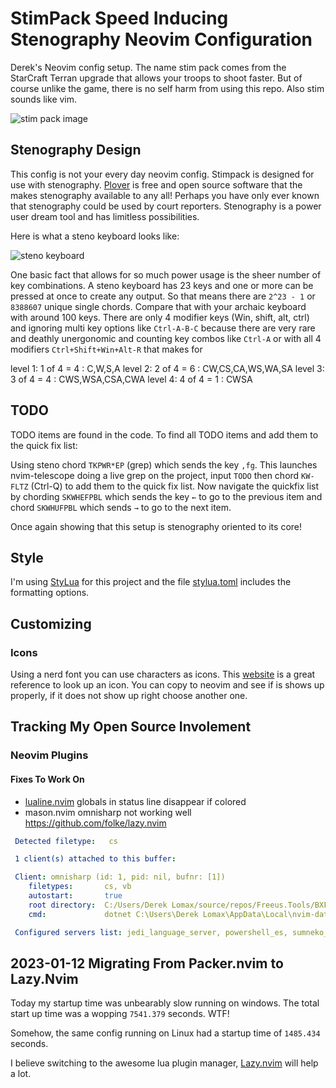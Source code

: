# StimPack Speed Inducing Stenography Neovim Configuration

Derek's Neovim config setup. The name stim pack comes from the StarCraft
Terran upgrade that allows your troops to shoot faster. But of course unlike the
game, there is no self harm from using this repo. Also stim sounds like vim.

![stim pack image](https://imgs.search.brave.com/V_nzTEk0ywpLC6F8D1hqxCqz-HMsh-qvmW9AJ3PzqeU/rs:fit:592:225:1/g:ce/aHR0cHM6Ly90c2Uz/Lm1tLmJpbmcubmV0/L3RoP2lkPU9JUC5u/UWZkLWRMZ0JCY1BR/Z2xMOENBQnl3SGFG/NyZwaWQ9QXBp)

## Stenography Design

This config is not your every day neovim config. Stimpack is designed for use
with stenography. [Plover](https://github.com/openstenoproject/plover) is free
and open source software that the makes stenography available to any all!
Perhaps you have only ever known that stenography could be used by court
reporters. Stenography is a power user dream tool and has limitless
possibilities.

Here is what a steno keyboard looks like:

![steno keyboard](https://imgs.search.brave.com/pbfbYpsrsdMyx6-rpl_GypzoS1YLleIIn5quu7jM8jo/rs:fit:1560:225:1/g:ce/aHR0cHM6Ly90c2Uy/Lm1tLmJpbmcubmV0/L3RoP2lkPU9JUC5i/VHVyUDlEUUk3T3FS/OFFLQjU0d2ZRSGFD/USZwaWQ9QXBp)

One basic fact that allows for so much power usage is the sheer number of key
combinations. A steno keyboard has 23 keys and one or more can be pressed at
once to create any output. So that means there are `2^23 - 1` or `8388607`
unique single chords. Compare that with your archaic keyboard with around 100
keys. There are only 4 modifier keys (Win, shift, alt, ctrl) and ignoring multi
key options like `Ctrl-A-B-C` because there are very rare and deathly
unergonomic and counting key combos like `Ctrl-A` or with all 4 modifiers
`Ctrl+Shift+Win+Alt-R` that makes for

level 1: 1 of 4 = 4 : C,W,S,A
level 2: 2 of 4 = 6 : CW,CS,CA,WS,WA,SA
level 3: 3 of 4 = 4 : CWS,WSA,CSA,CWA
level 4: 4 of 4 = 1 : CWSA

## TODO

TODO items are found in the code. To find all TODO items and add them to the
quick fix list:

Using steno chord `TKPWR*EP` (grep) which sends the key `,fg`. This launches
nvim-telescope doing a live grep on the project, input `TODO` then chord
`KW-FLTZ` (Ctrl-Q) to add them to the quick fix list. Now navigate the quickfix
list by chording `SKWHEFPBL` which sends the key `←` to go to the previous item
and chord `SKWHUFPBL` which sends `→` to go to the next item.

Once again showing that this setup is stenography oriented to its core!

## Style

I'm using [StyLua](https://github.com/JohnnyMorganz/StyLua) for this project and
the file [stylua.toml](./.stylua.toml) includes the formatting options.

## Customizing

### Icons

Using a nerd font you can use characters as icons. This
[website](https://www.nerdfonts.com/cheat-sheet) is a great reference to look up
an icon. You can copy to neovim and see if is shows up properly, if it does not
show up right choose another one.

## Tracking My Open Source Involement

### Neovim Plugins

#### Fixes To Work On

- [lualine.nvim](https://github.com/nvim-lualine/lualine.nvim) globals in status line disappear if colored
- mason.nvim omnisharp not working well
https://github.com/folke/lazy.nvim
```yaml
 Detected filetype:   cs

 1 client(s) attached to this buffer:

 Client: omnisharp (id: 1, pid: nil, bufnr: [1])
 	filetypes:       cs, vb
 	autostart:       true
 	root directory:  C:/Users/Derek Lomax/source/repos/Freeus.Tools/BXFota
 	cmd:             dotnet C:\Users\Derek Lomax\AppData\Local\nvim-data\lsp_servers\omnisharp\omnisharp\OmniSharp.dll --languageserver --hostPID 16700

 Configured servers list: jedi_language_server, powershell_es, sumneko_lua, lemminx, omnisharp
```

## 2023-01-12 Migrating From Packer.nvim to Lazy.Nvim

Today my startup time was unbearably slow running on windows.
The total start up time was a wopping `7541.379` seconds. WTF!

Somehow, the same config running on Linux had a startup time of `1485.434`
seconds.

I believe switching to the awesome lua plugin manager,
[Lazy.nvim](https://github.com/folke/lazy.nvim) will help a lot.
